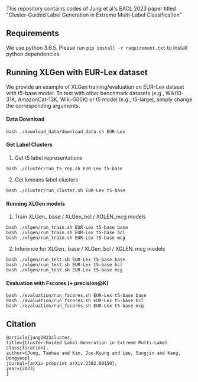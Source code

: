 This repository contains codes of Jung et al's EACL 2023 paper titled "Cluster-Guided Label Generation in Extreme Multi-Label Classification"

## Requirements
We use python 3.6.5. Please run ```pip install -r requirement.txt``` to install python dependencies.


## Running XLGen with EUR-Lex dataset
We provide an example of XLGen training/evaluation on EUR-Lex dataset with t5-base model.
To test with other benchmark datasets (e.g., Wiki10-31K, AmazonCat-13K, Wiki-500K) or t5 model (e.g., t5-large), simply change the corresponding arguments.

#### Data Download
```
bash ./download_data/download_data.sh EUR-Lex
```

#### Get Label Clusters

1. Get t5 label representations
```
bash ./cluster/run_t5_rep.sh EUR-Lex t5-base
```

2. Get kmeans label clusters
```
bash ./cluster/run_cluster.sh EUR-Lex t5-base
```

#### Running XLGen models

1. Train XLGen_ base / XLGen_bcl / XGLEN_mcg models
```
bash ./xlgen/run_train.sh EUR-Lex t5-base base
bash ./xlgen/run_train.sh EUR-Lex t5-base bcl
bash ./xlgen/run_train.sh EUR-Lex t5-base mcg
```

2. Inference for XLGen_ base / XLGen_bcl / XGLEN_mcg models
```
bash ./xlgen/run_test.sh EUR-Lex t5-base base
bash ./xlgen/run_test.sh EUR-Lex t5-base bcl
bash ./xlgen/run_test.sh EUR-Lex t5-base mcg
```

#### Evaluation with Fscores (+ precision@K)
```
bash ./evaluation/run_fscores.sh EUR-Lex t5-base base
bash ./evaluation/run_fscores.sh EUR-Lex t5-base bcl
bash ./evaluation/run_fscores.sh EUR-Lex t5-base mcg
```

## Citation
    @article{jung2023cluster,
    title={Cluster-Guided Label Generation in Extreme Multi-Label Classification},
    author={Jung, Taehee and Kim, Joo-Kyung and Lee, Sungjin and Kang, Dongyeop},
    journal={arXiv preprint arXiv:2302.09150},
    year={2023}
    }
